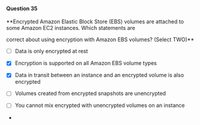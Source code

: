 #### Question  35


**Encrypted Amazon Elastic Block Store (EBS) volumes are attached to some Amazon EC2 instances. Which statements are

correct about using encryption with Amazon EBS volumes? (Select TWO)**


- [ ] Data is only encrypted at rest


- [x] Encryption is supported on all Amazon EBS volume types


- [x] Data in transit between an instance and an encrypted volume is also encrypted


- [ ] Volumes created from encrypted snapshots are unencrypted


- [ ] You cannot mix encrypted with unencrypted volumes on an instance


*